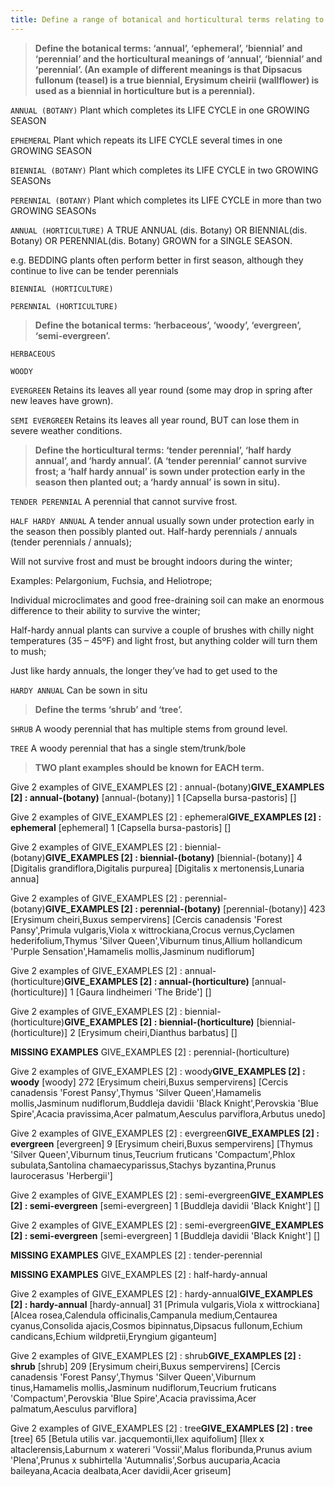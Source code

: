 ```yaml
---
title: Define a range of botanical and horticultural terms relating to plant growth.
---
```



> **Define the botanical terms: ‘annual’, ‘ephemeral’,
‘biennial’ and ‘perennial’ and the horticultural
meanings of ‘annual’, ‘biennial’ and ‘perennial’.
(An example of different meanings is that
Dipsacus fullonum (teasel) is a true biennial,
Erysimum cheirii (wallflower) is used as a biennial
in horticulture but is a perennial).** 


`ANNUAL (BOTANY)`
Plant which completes its LIFE CYCLE in one GROWING SEASON


`EPHEMERAL`
Plant which repeats its LIFE CYCLE several times in one GROWING SEASON


`BIENNIAL (BOTANY)`
Plant which completes its LIFE CYCLE in two GROWING SEASONs


`PERENNIAL (BOTANY)`
Plant which completes its LIFE CYCLE in more than two GROWING SEASONs


`ANNUAL (HORTICULTURE)`
A TRUE ANNUAL (dis. Botany) OR BIENNIAL(dis. Botany) OR PERENNIAL(dis. Botany) GROWN for a SINGLE SEASON.

e.g. BEDDING plants
often perform better in first season, although they continue to live
can be tender perennials


`BIENNIAL (HORTICULTURE)`

`PERENNIAL (HORTICULTURE)`
> **Define the botanical terms: ‘herbaceous’, ‘woody’,
‘evergreen’, ‘semi-evergreen’.** 


`HERBACEOUS`

`WOODY`

`EVERGREEN`
Retains its leaves all year round (some may drop in spring after new leaves have grown).


`SEMI EVERGREEN`
Retains its leaves all year round, BUT can lose them in severe weather conditions.

> **Define the horticultural terms: ‘tender perennial’,
‘half hardy annual’, and ‘hardy annual’. (A ‘tender
perennial’ cannot survive frost; a ‘half hardy
annual’ is sown under protection early in the
season then planted out; a ‘hardy annual’ is sown
in situ).** 


`TENDER PERENNIAL`
A perennial that cannot survive frost.


`HALF HARDY ANNUAL`
A tender annual usually sown under protection early in the season then possibly planted out.
Half-hardy perennials / annuals (tender perennials / annuals);

Will not survive frost and must be brought indoors during the winter;

Examples: Pelargonium, Fuchsia, and Heliotrope;

Individual microclimates and good free-draining soil can make an enormous difference to their ability to survive the winter;

Half-hardy annual plants can survive a couple of brushes with chilly night temperatures (35 – 45ºF) and light frost, but anything colder will turn them to mush;

Just like hardy annuals, the longer they’ve had to get used to the 

`HARDY ANNUAL`
Can be sown in situ

> **Define the terms ‘shrub’ and ‘tree’.** 


`SHRUB`
A woody perennial that has multiple stems from ground level.


`TREE`
A woody perennial that has a single stem/trunk/bole

> **TWO plant examples should be known for EACH
term.** 


Give 2 examples of GIVE_EXAMPLES [2] :  annual-(botany)**GIVE_EXAMPLES [2] :  annual-(botany)**
[annual-(botany)]
1
[Capsella bursa-pastoris]
[]

Give 2 examples of GIVE_EXAMPLES [2] :  ephemeral**GIVE_EXAMPLES [2] :  ephemeral**
[ephemeral]
1
[Capsella bursa-pastoris]
[]

Give 2 examples of GIVE_EXAMPLES [2] :  biennial-(botany)**GIVE_EXAMPLES [2] :  biennial-(botany)**
[biennial-(botany)]
4
[Digitalis grandiflora,Digitalis purpurea]
[Digitalis x mertonensis,Lunaria annua]

Give 2 examples of GIVE_EXAMPLES [2] :  perennial-(botany)**GIVE_EXAMPLES [2] :  perennial-(botany)**
[perennial-(botany)]
423
[Erysimum cheiri,Buxus sempervirens]
[Cercis canadensis 'Forest Pansy',Primula vulgaris,Viola x wittrockiana,Crocus vernus,Cyclamen hederifolium,Thymus 'Silver Queen',Viburnum tinus,Allium hollandicum 'Purple Sensation',Hamamelis mollis,Jasminum nudiflorum]

Give 2 examples of GIVE_EXAMPLES [2] :  annual-(horticulture)**GIVE_EXAMPLES [2] :  annual-(horticulture)**
[annual-(horticulture)]
1
[Gaura lindheimeri 'The Bride']
[]

Give 2 examples of GIVE_EXAMPLES [2] :  biennial-(horticulture)**GIVE_EXAMPLES [2] :  biennial-(horticulture)**
[biennial-(horticulture)]
2
[Erysimum cheiri,Dianthus barbatus]
[]

**MISSING EXAMPLES**
GIVE_EXAMPLES [2] :  perennial-(horticulture)

Give 2 examples of GIVE_EXAMPLES [2] :  woody**GIVE_EXAMPLES [2] :  woody**
[woody]
272
[Erysimum cheiri,Buxus sempervirens]
[Cercis canadensis 'Forest Pansy',Thymus 'Silver Queen',Hamamelis mollis,Jasminum nudiflorum,Buddleja davidii 'Black Knight',Perovskia 'Blue Spire',Acacia pravissima,Acer palmatum,Aesculus parviflora,Arbutus unedo]

Give 2 examples of GIVE_EXAMPLES [2] :  evergreen**GIVE_EXAMPLES [2] :  evergreen**
[evergreen]
9
[Erysimum cheiri,Buxus sempervirens]
[Thymus 'Silver Queen',Viburnum tinus,Teucrium fruticans 'Compactum',Phlox subulata,Santolina chamaecyparissus,Stachys byzantina,Prunus laurocerasus 'Herbergii']

Give 2 examples of GIVE_EXAMPLES [2] :  semi-evergreen**GIVE_EXAMPLES [2] :  semi-evergreen**
[semi-evergreen]
1
[Buddleja davidii 'Black Knight']
[]

Give 2 examples of GIVE_EXAMPLES [2] :  semi-evergreen**GIVE_EXAMPLES [2] :  semi-evergreen**
[semi-evergreen]
1
[Buddleja davidii 'Black Knight']
[]

**MISSING EXAMPLES**
GIVE_EXAMPLES [2] :  tender-perennial

**MISSING EXAMPLES**
GIVE_EXAMPLES [2] :  half-hardy-annual

Give 2 examples of GIVE_EXAMPLES [2] :  hardy-annual**GIVE_EXAMPLES [2] :  hardy-annual**
[hardy-annual]
31
[Primula vulgaris,Viola x wittrockiana]
[Alcea rosea,Calendula officinalis,Campanula medium,Centaurea cyanus,Consolida ajacis,Cosmos bipinnatus,Dipsacus fullonum,Echium candicans,Echium wildpretii,Eryngium giganteum]

Give 2 examples of GIVE_EXAMPLES [2] :  shrub**GIVE_EXAMPLES [2] :  shrub**
[shrub]
209
[Erysimum cheiri,Buxus sempervirens]
[Cercis canadensis 'Forest Pansy',Thymus 'Silver Queen',Viburnum tinus,Hamamelis mollis,Jasminum nudiflorum,Teucrium fruticans 'Compactum',Perovskia 'Blue Spire',Acacia pravissima,Acer palmatum,Aesculus parviflora]

Give 2 examples of GIVE_EXAMPLES [2] :  tree**GIVE_EXAMPLES [2] :  tree**
[tree]
65
[Betula utilis var. jacquemontii,Ilex aquifolium]
[Ilex x altaclerensis,Laburnum x watereri 'Vossii',Malus floribunda,Prunus avium 'Plena',Prunus x subhirtella 'Autumnalis',Sorbus aucuparia,Acacia baileyana,Acacia dealbata,Acer davidii,Acer griseum]
